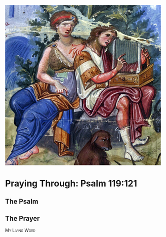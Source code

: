 <img class="intro-right" src="art-paris-psalter.jpg">

<style>
  li {list-style-type: none;}
  p + ul {
    margin-top: -18px;
}
</style>

# Praying Through: Psalm 119:121

## The Psalm

## The Prayer

<div style="font-variant: small-caps;">
My Living Word
</div>
